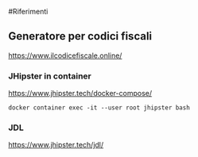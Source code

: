 #Riferimenti

## Generatore per codici fiscali

https://www.ilcodicefiscale.online/

### JHipster in container

https://www.jhipster.tech/docker-compose/

```
docker container exec -it --user root jhipster bash
```

### JDL

https://www.jhipster.tech/jdl/
